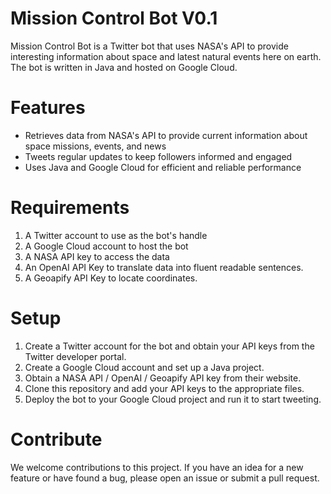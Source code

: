 # Mission Control Bot V0.1
Mission Control Bot is a Twitter bot that uses NASA's API to provide interesting information about space and latest natural events here on earth. The bot is written in Java and hosted on Google Cloud.

# Features
- Retrieves data from NASA's API to provide current information about space missions, events, and news
- Tweets regular updates to keep followers informed and engaged
- Uses Java and Google Cloud for efficient and reliable performance

# Requirements
1. A Twitter account to use as the bot's handle
2. A Google Cloud account to host the bot
3. A NASA API key to access the data
4. An OpenAI API Key to translate data into fluent readable sentences.
5. A Geoapify API Key to locate coordinates.

# Setup
1. Create a Twitter account for the bot and obtain your API keys from the Twitter developer portal.
2. Create a Google Cloud account and set up a Java project.
3. Obtain a NASA API / OpenAI / Geoapify API key from their website.
4. Clone this repository and add your API keys to the appropriate files.
4. Deploy the bot to your Google Cloud project and run it to start tweeting.

# Contribute
We welcome contributions to this project. If you have an idea for a new feature or have found a bug, please open an issue or submit a pull request.
